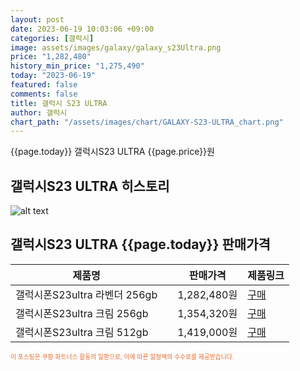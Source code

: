 ```yaml
---
layout: post
date: 2023-06-19 10:03:06 +09:00
categories: [갤럭시]
image: assets/images/galaxy/galaxy_s23Ultra.png
price: "1,282,480"
history_min_price: "1,275,490"
today: "2023-06-19"
featured: false
comments: false
title: 갤럭시 S23 ULTRA
author: 갤럭시
chart_path: "/assets/images/chart/GALAXY-S23-ULTRA_chart.png"
---
```


{{page.today}} 갤럭시S23 ULTRA {{page.price}}원

## 갤럭시S23 ULTRA 히스토리
![alt text]({{page.chart_path}} "갤럭시S23 히스토리")

## 갤럭시S23 ULTRA {{page.today}} 판매가격
<main>
<table id="rwd-table-large">
  <thead>
    <tr>
      <th>제품명</th>
      <th></th>
      <th>판매가격</th>
      <th>제품링크</th>
    </tr>
  </thead>
  <tbody><tr>
        <td>갤럭시폰S23ultra 라벤더 256gb</td>
        <td></td>
        <td>1,282,480원</td>
        <td><a href='https://link.coupang.com/a/SHGhq' target='_blank'>구매</a></td>
        </tr><tr>
        <td>갤럭시폰S23ultra 크림 256gb</td>
        <td></td>
        <td>1,354,320원</td>
        <td><a href='https://link.coupang.com/a/SHGk8' target='_blank'>구매</a></td>
        </tr><tr>
        <td>갤럭시폰S23ultra 크림 512gb</td>
        <td></td>
        <td>1,419,000원</td>
        <td><a href='https://link.coupang.com/a/SHGvv' target='_blank'>구매</a></td>
        </tr></tbody>
</table>

</main>
<div style="color:#e56a2c;font-size: 0.7em;" >
이 포스팅은 쿠팡 파트너스 활동의 일환으로, 이에 따른 일정액의 수수료를 제공받습니다.
</div>
